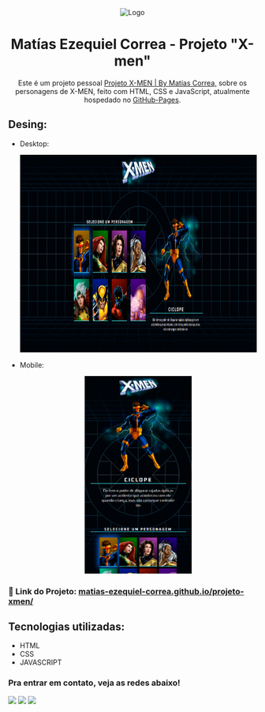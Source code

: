 <div align="center">
  <img alt="Logo" src="https://i.ibb.co/y6p7Hqd/X-men-em-png-queroimagem-Cei-a-Crispim-27.png" width="150" />
</div>
<h1 align="center">
  Matías Ezequiel Correa - Projeto "X-men"
</h1>
<p align="center">
  Este é um projeto pessoal <a href="https://matias-ezequiel-correa.github.io/projeto-xmen/" target="_blank">Projeto X-MEN | By Matías Correa,</a> sobre os personagens de X-MEN, feito com HTML, CSS e JavaScript, atualmente hospedado no <a href="https://github.com/matias-ezequiel-correa">GitHub-Pages</a>.
</p>

## Desing: 
* Desktop:
[<p align="center"><img height="400em" src="./src/design/desktop-design.PNG" alt="Projeto X-men - Versão Desktop">](https://matias-ezequiel-correa.github.io/projeto-xmen/)<p>

* Mobile:
[<p align="center"><img height="400em" src="./src/design/mobile-design.PNG" alt="Projeto  X-men - Versão Mobile">](https://matias-ezequiel-correa.github.io/projeto-xmen/)<p>

### 🔗 Link do Projeto: <a href="https://matias-ezequiel-correa.github.io/projeto-xmen/" target="_blank">matias-ezequiel-correa.github.io/projeto-xmen/</a>

## Tecnologias utilizadas:

 * HTML
 * CSS
 * JAVASCRIPT

 ### Pra entrar em contato, veja as redes abaixo!
 
<div> 
  <a href="https://instagram.com/maticorrea10" target="_blank"><img src="https://img.shields.io/badge/-Instagram-%23E4405F?style=for-the-badge&logo=instagram&logoColor=white" target="_blank"></a>
  <a href = "https://matiasecorrea19@gmail.com"><img src="https://img.shields.io/badge/-Gmail-%23333?style=for-the-badge&logo=gmail&logoColor=white" target="_blank"></a>
  <a href="https://www.linkedin.com/in/matías-ezequiel-correa" target="_blank"><img src="https://img.shields.io/badge/-LinkedIn-%230077B5?style=for-the-badge&logo=linkedin&logoColor=white" target="_blank"></a> 
</div>
